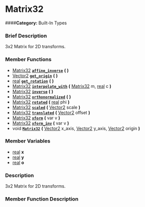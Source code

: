 #  Matrix32  
####**Category:** Built-In Types

###  Brief Description  
3x2 Matrix for 2D transforms.

###  Member Functions 
  * [Matrix32](class_matrix32)  **[`affine_inverse`](#affine_inverse)**  **(** **)**
  * [Vector2](class_vector2)  **[`get_origin`](#get_origin)**  **(** **)**
  * [real](class_real)  **[`get_rotation`](#get_rotation)**  **(** **)**
  * [Matrix32](class_matrix32)  **[`interpolate_with`](#interpolate_with)**  **(** [Matrix32](class_matrix32) m, [real](class_real) c  **)**
  * [Matrix32](class_matrix32)  **[`inverse`](#inverse)**  **(** **)**
  * [Matrix32](class_matrix32)  **[`orthonormalized`](#orthonormalized)**  **(** **)**
  * [Matrix32](class_matrix32)  **[`rotated`](#rotated)**  **(** [real](class_real) phi  **)**
  * [Matrix32](class_matrix32)  **[`scaled`](#scaled)**  **(** [Vector2](class_vector2) scale  **)**
  * [Matrix32](class_matrix32)  **[`translated`](#translated)**  **(** [Vector2](class_vector2) offset  **)**
  * [Matrix32](class_matrix32)  **[`xform`](#xform)**  **(** var v  **)**
  * [Matrix32](class_matrix32)  **[`xform_inv`](#xform_inv)**  **(** var v  **)**
  * void  **[`Matrix32`](#Matrix32)**  **(** [Vector2](class_vector2) x_axis, [Vector2](class_vector2) y_axis, [Vector2](class_vector2) origin  **)**

###  Member Variables  
  * [real](class_real) **x**
  * [real](class_real) **y**
  * [real](class_real) **o**

###  Description  
3x2 Matrix for 2D transforms.

###  Member Function Description  

